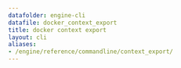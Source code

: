 ```yaml
---
datafolder: engine-cli
datafile: docker_context_export
title: docker context export
layout: cli
aliases:
- /engine/reference/commandline/context_export/
---
```


<!--
This page is automatically generated from Docker's source code. If you want to
suggest a change to the text that appears here, open a ticket or pull request
in the source repository on GitHub:

https://github.com/docker/cli
-->
